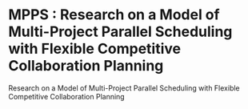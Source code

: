 # MPPS : Research on a Model of Multi-Project Parallel Scheduling with Flexible Competitive Collaboration Planning
Research on a Model of Multi-Project Parallel Scheduling with Flexible Competitive Collaboration Planning


